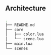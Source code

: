 ## Architecture

```sh
.
├── README.md
├── core
│   ├── color.lua 
│   └── scene.lua 
├── main.lua
└── scenes
```